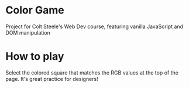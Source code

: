 # Color Game

Project for Colt Steele's Web Dev course, featuring vanilla JavaScript and DOM manipulation

# How to play 

Select the colored square that matches the RGB values at the top of the page. It's great practice for designers!
